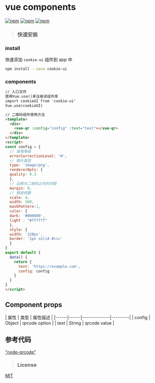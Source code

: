 # vue components

  [![npm](https://img.shields.io/npm/v/cookie-ui.svg?style=flat-square)](https://www.npmjs.com/package/cookie-ui)
  [![npm](https://img.shields.io/npm/dt/cookie-ui.svg?style=flat-square)](https://www.npmjs.com/package/cookie-ui)
  [![npm](https://img.shields.io/npm/l/cookie-ui.svg?style=flat-square)](https://github.com/Jack-In/cookie-ui/master/license)

> ### 快速安装
  ### install
  快速添加 `cookie-ui` 组件到 app 中
  ```bash
  npm install --save cookie-ui
  ```
  ### components
  ```html
  // 入口文件
  使用Vue.use()来注册该组件库
  import cookieUI from 'cookie-ui'
  Vue.use(cookieUI)

  // 二维码组件使用方法
  <template>
    <div>
      <vue-qr :config="config" :text="text"></vue-qr>
    </div>
  </template>
  <script>
  const config = {
    // 容错等级
    errorCorrectionLevel: 'H',
    // 图片类型
    type: 'image/png',
    rendererOpts: {
    quality: 0.3
    },
    // 边框与二维码之间的间距
    margin: 0,
    // 缩放倍数
    scale: 4,
    width: 500,
    maskPattern:1,
    color: {
    dark: '#000000',
    light : "#ffffff"
    },
    style: {
    width: '128px',
    border: '1px solid #ccc'
    }
  }
  export default {
    data() {
      return {
        text: 'https://example.com',
        config: config
      }
    }
  }
  </script>
  ```
## Component props

| 属性 | 类型 | 属性描述 |
|------|------|--------------|---------|
| config | Object | qrcode option |
| text | String | qrcode value |

## 参考代码
["node-qrcode"](https://github.com/zpao/qrcode.react)
> ### License

[MIT](https://github.com/Jack-In/cookie-ui/blob/master/LICENSE)
